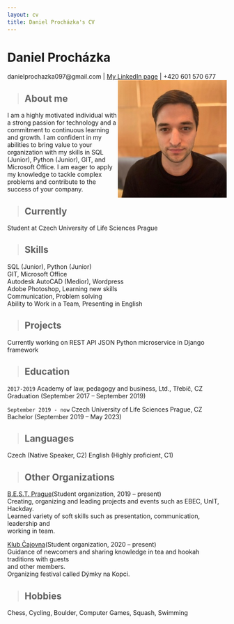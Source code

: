 ```yaml
---
layout: cv
title: Daniel Procházka's CV
---
```

# Daniel Procházka

<div id="webaddress">
danielprochazka097@gmail.com
| <a href="https://www.linkedin.com/in/daniel-procházka-450a5722a/">My LinkedIn page</a>
    | +420 601 570 677
</div>

<img src="images\Dan CV web.jpg" align="right">

> ## About me

I am a highly motivated individual with a strong passion
for technology and a commitment to continuous learning and growth.
I am confident in my abilities to bring value to your organization
with my skills in SQL (Junior), Python (Junior), GIT, and Microsoft Office.
I am eager to apply my knowledge to tackle complex problems and contribute
to the success of your company.

> ## Currently

Student at Czech University of Life Sciences Prague

> ## Skills
SQL (Junior), Python (Junior)\
GIT, Microsoft Office\
Autodesk AutoCAD (Medior), Wordpress\
Adobe Photoshop, Learning new skills\
Communication, Problem solving\
Ability to Work in a Team, Presenting in English

> ## Projects
Currently working on REST API JSON Python microservice in Django framework

> ## Education

`2017-2019`
Academy of law, pedagogy and business, Ltd., Třebíč, CZ\
Graduation (September 2017 – September 2019)

`September 2019 - now`
Czech University of Life Sciences Prague, CZ\
Bachelor (September 2019 – May 2023)

> ## Languages
Czech (Native Speaker, C2)
English (Highly proficient, C1)
	
> ## Other Organizations

[B.E.S.T. Prague](https://bestprague.cz/)(Student organization, 2019 – present)\
    Creating, organizing and leading projects and events such as EBEC, UnIT, Hackday.\
    Learned variety of soft skills such as presentation, communication, leadership and\
    working in team.

[Klub Čajovna](https://www.facebook.com/KlubCajovna)(Student organization, 2020 – present)\
    Guidance of newcomers and sharing knowledge in tea and hookah traditions with guests\
    and other members.\
    Organizing festival called Dýmky na Kopci.

> ## Hobbies
Chess, Cycling, Boulder, Computer Games, Squash, Swimming